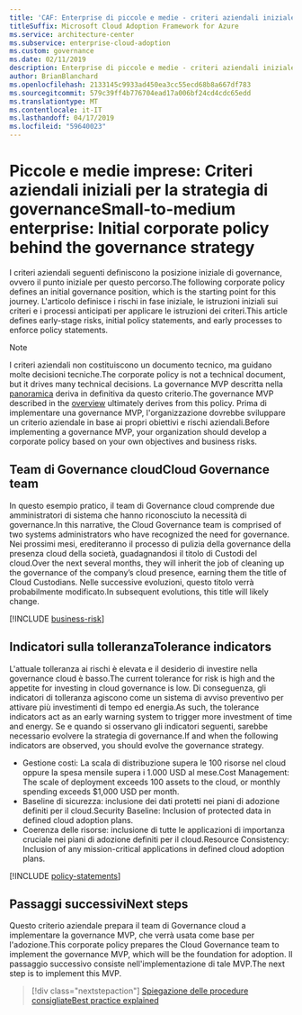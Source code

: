 ```yaml
---
title: 'CAF: Enterprise di piccole e medie - criteri aziendali iniziale dietro la strategia di governance'
titleSuffix: Microsoft Cloud Adoption Framework for Azure
ms.service: architecture-center
ms.subservice: enterprise-cloud-adoption
ms.custom: governance
ms.date: 02/11/2019
description: Enterprise di piccole e medie - criteri aziendali iniziale dietro la strategia di governance
author: BrianBlanchard
ms.openlocfilehash: 2133145c9933ad450ea3cc55ecd68b8a667df783
ms.sourcegitcommit: 579c39ff4b776704ead17a006bf24cd4cdc65edd
ms.translationtype: MT
ms.contentlocale: it-IT
ms.lasthandoff: 04/17/2019
ms.locfileid: "59640023"
---
```

# <a name="small-to-medium-enterprise-initial-corporate-policy-behind-the-governance-strategy"></a><span data-ttu-id="8d9b4-103">Piccole e medie imprese: Criteri aziendali iniziali per la strategia di governance</span><span class="sxs-lookup"><span data-stu-id="8d9b4-103">Small-to-medium enterprise: Initial corporate policy behind the governance strategy</span></span>

<span data-ttu-id="8d9b4-104">I criteri aziendali seguenti definiscono la posizione iniziale di governance, ovvero il punto iniziale per questo percorso.</span><span class="sxs-lookup"><span data-stu-id="8d9b4-104">The following corporate policy defines an initial governance position, which is the starting point for this journey.</span></span> <span data-ttu-id="8d9b4-105">L'articolo definisce i rischi in fase iniziale, le istruzioni iniziali sui criteri e i processi anticipati per applicare le istruzioni dei criteri.</span><span class="sxs-lookup"><span data-stu-id="8d9b4-105">This article defines early-stage risks, initial policy statements, and early processes to enforce policy statements.</span></span>

> [!NOTE]
><span data-ttu-id="8d9b4-106">I criteri aziendali non costituiscono un documento tecnico, ma guidano molte decisioni tecniche.</span><span class="sxs-lookup"><span data-stu-id="8d9b4-106">The corporate policy is not a technical document, but it drives many technical decisions.</span></span> <span data-ttu-id="8d9b4-107">La governance MVP descritta nella [panoramica](./overview.md) deriva in definitiva da questo criterio.</span><span class="sxs-lookup"><span data-stu-id="8d9b4-107">The governance MVP described in the [overview](./overview.md) ultimately derives from this policy.</span></span> <span data-ttu-id="8d9b4-108">Prima di implementare una governance MVP, l'organizzazione dovrebbe sviluppare un criterio aziendale in base ai propri obiettivi e rischi aziendali.</span><span class="sxs-lookup"><span data-stu-id="8d9b4-108">Before implementing a governance MVP, your organization should develop a corporate policy based on your own objectives and business risks.</span></span>

## <a name="cloud-governance-team"></a><span data-ttu-id="8d9b4-109">Team di Governance cloud</span><span class="sxs-lookup"><span data-stu-id="8d9b4-109">Cloud Governance team</span></span>

<span data-ttu-id="8d9b4-110">In questo esempio pratico, il team di Governance cloud comprende due amministratori di sistema che hanno riconosciuto la necessità di governance.</span><span class="sxs-lookup"><span data-stu-id="8d9b4-110">In this narrative, the Cloud Governance team is comprised of two systems administrators who have recognized the need for governance.</span></span> <span data-ttu-id="8d9b4-111">Nei prossimi mesi, erediteranno il processo di pulizia della governance della presenza cloud della società, guadagnandosi il titolo di Custodi del cloud.</span><span class="sxs-lookup"><span data-stu-id="8d9b4-111">Over the next several months, they will inherit the job of cleaning up the governance of the company’s cloud presence, earning them the title of Cloud Custodians.</span></span> <span data-ttu-id="8d9b4-112">Nelle successive evoluzioni, questo titolo verrà probabilmente modificato.</span><span class="sxs-lookup"><span data-stu-id="8d9b4-112">In subsequent evolutions, this title will likely change.</span></span>

[!INCLUDE [business-risk](../../../../../includes/cloud-adoption/governance/business-risks.md)]

## <a name="tolerance-indicators"></a><span data-ttu-id="8d9b4-113">Indicatori sulla tolleranza</span><span class="sxs-lookup"><span data-stu-id="8d9b4-113">Tolerance indicators</span></span>

<span data-ttu-id="8d9b4-114">L'attuale tolleranza ai rischi è elevata e il desiderio di investire nella governance cloud è basso.</span><span class="sxs-lookup"><span data-stu-id="8d9b4-114">The current tolerance for risk is high and the appetite for investing in cloud governance is low.</span></span> <span data-ttu-id="8d9b4-115">Di conseguenza, gli indicatori di tolleranza agiscono come un sistema di avviso preventivo per attivare più investimenti di tempo ed energia.</span><span class="sxs-lookup"><span data-stu-id="8d9b4-115">As such, the tolerance indicators act as an early warning system to trigger more investment of time and energy.</span></span> <span data-ttu-id="8d9b4-116">Se e quando si osservano gli indicatori seguenti, sarebbe necessario evolvere la strategia di governance.</span><span class="sxs-lookup"><span data-stu-id="8d9b4-116">If and when the following indicators are observed, you should evolve the governance strategy.</span></span>

- <span data-ttu-id="8d9b4-117">Gestione costi: La scala di distribuzione supera le 100 risorse nel cloud oppure la spesa mensile supera i 1.000 USD al mese.</span><span class="sxs-lookup"><span data-stu-id="8d9b4-117">Cost Management: The scale of deployment exceeds 100 assets to the cloud, or monthly spending exceeds $1,000 USD per month.</span></span>
- <span data-ttu-id="8d9b4-118">Baseline di sicurezza: inclusione dei dati protetti nei piani di adozione definiti per il cloud.</span><span class="sxs-lookup"><span data-stu-id="8d9b4-118">Security Baseline: Inclusion of protected data in defined cloud adoption plans.</span></span>
- <span data-ttu-id="8d9b4-119">Coerenza delle risorse: inclusione di tutte le applicazioni di importanza cruciale nei piani di adozione definiti per il cloud.</span><span class="sxs-lookup"><span data-stu-id="8d9b4-119">Resource Consistency: Inclusion of any mission-critical applications in defined cloud adoption plans.</span></span>

[!INCLUDE [policy-statements](../../../../../includes/cloud-adoption/governance/policy-statements.md)]

## <a name="next-steps"></a><span data-ttu-id="8d9b4-120">Passaggi successivi</span><span class="sxs-lookup"><span data-stu-id="8d9b4-120">Next steps</span></span>

<span data-ttu-id="8d9b4-121">Questo criterio aziendale prepara il team di Governance cloud a implementare la governance MVP, che verrà usata come base per l'adozione.</span><span class="sxs-lookup"><span data-stu-id="8d9b4-121">This corporate policy prepares the Cloud Governance team to implement the governance MVP, which will be the foundation for adoption.</span></span> <span data-ttu-id="8d9b4-122">Il passaggio successivo consiste nell'implementazione di tale MVP.</span><span class="sxs-lookup"><span data-stu-id="8d9b4-122">The next step is to implement this MVP.</span></span>

> [!div class="nextstepaction"]
> [<span data-ttu-id="8d9b4-123">Spiegazione delle procedure consigliate</span><span class="sxs-lookup"><span data-stu-id="8d9b4-123">Best practice explained</span></span>](./best-practice-explained.md)